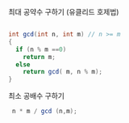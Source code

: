 최대 공약수 구하기 (유클리드 호제법)
```cs

int gcd(int n, int m) // n >= m
{ 
  if (n % m ==0)
    return m;
  else
    return gcd( m, n % m);   
}
```

최소 공배수 구하기

```cs
 n * m / gcd (n,m);
```
